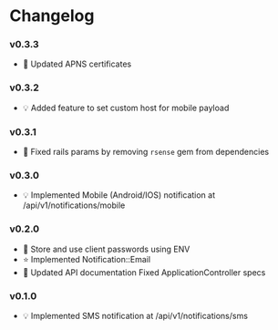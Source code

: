 # Changelog

### v0.3.3
- :hammer: Updated APNS certificates

### v0.3.2
- :bulb: Added feature to set custom host for mobile payload

### v0.3.1
- :hammer: Fixed rails params by removing `rsense` gem from dependencies

### v0.3.0
- :bulb: Implemented Mobile (Android/IOS) notification at /api/v1/notifications/mobile

### v0.2.0
- :wrench: Store and use client passwords using ENV
- :star: Implemented Notification::Email
- :book: Updated API documentation Fixed ApplicationController specs

### v0.1.0
- :bulb: Implemented SMS notification at /api/v1/notifications/sms
